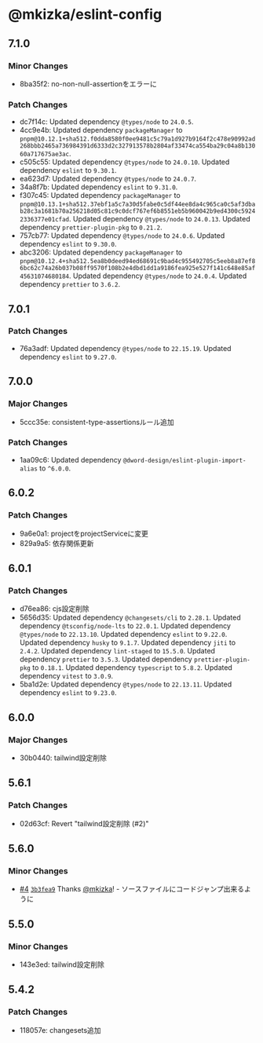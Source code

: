 # @mkizka/eslint-config

## 7.1.0

### Minor Changes

- 8ba35f2: no-non-null-assertionをエラーに

### Patch Changes

- dc7f14c: Updated dependency `@types/node` to `24.0.5`.
- 4cc9e4b: Updated dependency `packageManager` to `pnpm@10.12.1+sha512.f0dda8580f0ee9481c5c79a1d927b9164f2c478e90992ad268bbb2465a736984391d6333d2c327913578b2804af33474ca554ba29c04a8b13060a717675ae3ac`.
- c505c55: Updated dependency `@types/node` to `24.0.10`.
  Updated dependency `eslint` to `9.30.1`.
- ea623d7: Updated dependency `@types/node` to `24.0.7`.
- 34a8f7b: Updated dependency `eslint` to `9.31.0`.
- f307c45: Updated dependency `packageManager` to `pnpm@10.13.1+sha512.37ebf1a5c7a30d5fabe0c5df44ee8da4c965ca0c5af3dbab28c3a1681b70a256218d05c81c9c0dcf767ef6b8551eb5b960042b9ed4300c59242336377e01cfad`.
  Updated dependency `@types/node` to `24.0.13`.
  Updated dependency `prettier-plugin-pkg` to `0.21.2`.
- 757cb77: Updated dependency `@types/node` to `24.0.6`.
  Updated dependency `eslint` to `9.30.0`.
- abc3206: Updated dependency `packageManager` to `pnpm@10.12.4+sha512.5ea8b0deed94ed68691c9bad4c955492705c5eeb8a87ef86bc62c74a26b037b08ff9570f108b2e4dbd1dd1a9186fea925e527f141c648e85af45631074680184`.
  Updated dependency `@types/node` to `24.0.4`.
  Updated dependency `prettier` to `3.6.2`.

## 7.0.1

### Patch Changes

- 76a3adf: Updated dependency `@types/node` to `22.15.19`.
  Updated dependency `eslint` to `9.27.0`.

## 7.0.0

### Major Changes

- 5ccc35e: consistent-type-assertionsルール追加

### Patch Changes

- 1aa09c6: Updated dependency `@dword-design/eslint-plugin-import-alias` to `^6.0.0`.

## 6.0.2

### Patch Changes

- 9a6e0a1: projectをprojectServiceに変更
- 829a9a5: 依存関係更新

## 6.0.1

### Patch Changes

- d76ea86: cjs設定削除
- 5656d35: Updated dependency `@changesets/cli` to `2.28.1`.
  Updated dependency `@tsconfig/node-lts` to `22.0.1`.
  Updated dependency `@types/node` to `22.13.10`.
  Updated dependency `eslint` to `9.22.0`.
  Updated dependency `husky` to `9.1.7`.
  Updated dependency `jiti` to `2.4.2`.
  Updated dependency `lint-staged` to `15.5.0`.
  Updated dependency `prettier` to `3.5.3`.
  Updated dependency `prettier-plugin-pkg` to `0.18.1`.
  Updated dependency `typescript` to `5.8.2`.
  Updated dependency `vitest` to `3.0.9`.
- 5ba1d2e: Updated dependency `@types/node` to `22.13.11`.
  Updated dependency `eslint` to `9.23.0`.

## 6.0.0

### Major Changes

- 30b0440: tailwind設定削除

## 5.6.1

### Patch Changes

- 02d63cf: Revert "tailwind設定削除 (#2)"

## 5.6.0

### Minor Changes

- [#4](https://github.com/mkizka/eslint-config/pull/4) [`3b3fea9`](https://github.com/mkizka/eslint-config/commit/3b3fea993c7be698cfa8c24191350c590c393a45) Thanks [@mkizka](https://github.com/mkizka)! - ソースファイルにコードジャンプ出来るように

## 5.5.0

### Minor Changes

- 143e3ed: tailwind設定削除

## 5.4.2

### Patch Changes

- 118057e: changesets追加
